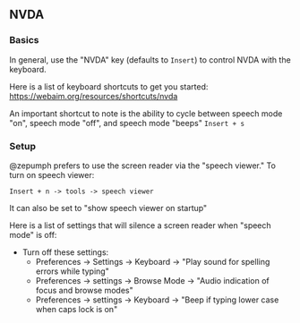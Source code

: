 
## NVDA

### Basics

In general, use the "NVDA" key (defaults to `Insert`) to control NVDA with the keyboard.

Here is a list of keyboard shortcuts to get you started: https://webaim.org/resources/shortcuts/nvda

An important shortcut to note is the ability to cycle between speech mode "on", speech mode "off", and speech mode "beeps"
   `Insert + s`
 
### Setup

@zepumph prefers to use the screen reader via the "speech viewer." To turn on speech viewer: 

`Insert + n -> tools -> speech viewer`

It can also be set to "show speech viewer on startup"

Here is a list of settings that will silence a screen reader when "speech mode" is off:

* Turn off these settings:
  * Preferences -> Settings -> Keyboard -> "Play sound for spelling errors while typing"
  * Preferences -> settings -> Browse Mode -> "Audio indication of focus and browse modes"
  * Preferences -> settings -> Keyboard -> "Beep if typing lower case when caps lock is on"
